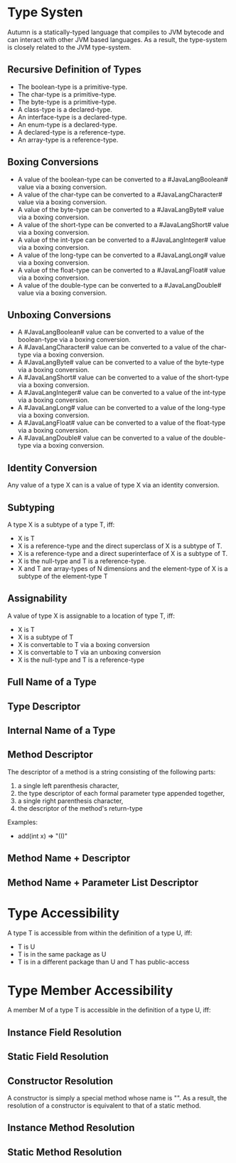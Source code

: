  
# Type Systen

Autumn is a statically-typed language that compiles to JVM bytecode and can interact with other JVM based languages. 
As a result, the type-system is closely related to the JVM type-system. 


## Recursive Definition of Types
+ The boolean-type is a primitive-type.
+ The char-type is a primitive-type. 
+ The byte-type is a primitive-type.
+ A class-type is a declared-type.
+ An interface-type is a declared-type.
+ An enum-type is a declared-type. 
+ A declared-type is a reference-type. 
+ An array-type is a reference-type. 


## Boxing Conversions
+ A value of the boolean-type can be converted to a #JavaLangBoolean# value via a boxing conversion. 
+ A value of the char-type can be converted to a #JavaLangCharacter# value via a boxing conversion. 
+ A value of the byte-type can be converted to a #JavaLangByte# value via a boxing conversion. 
+ A value of the short-type can be converted to a #JavaLangShort# value via a boxing conversion. 
+ A value of the int-type can be converted to a #JavaLangInteger# value via a boxing conversion. 
+ A value of the long-type can be converted to a #JavaLangLong# value via a boxing conversion. 
+ A value of the float-type can be converted to a #JavaLangFloat# value via a boxing conversion. 
+ A value of the double-type can be converted to a #JavaLangDouble# value via a boxing conversion. 



## Unboxing Conversions
+ A #JavaLangBoolean# value can be converted to a value of the boolean-type via a boxing conversion. 
+ A #JavaLangCharacter# value can be converted to a value of the char-type via a boxing conversion. 
+ A #JavaLangByte# value can be converted to a value of the byte-type via a boxing conversion. 
+ A #JavaLangShort# value can be converted to a value of the short-type via a boxing conversion. 
+ A #JavaLangInteger# value can be converted to a value of the int-type via a boxing conversion. 
+ A #JavaLangLong# value can be converted to a value of the long-type via a boxing conversion. 
+ A #JavaLangFloat# value can be converted to a value of the float-type via a boxing conversion. 
+ A #JavaLangDouble# value can be converted to a value of the double-type via a boxing conversion. 



## Identity Conversion
Any value of a type X can is a value of type X via an identity conversion. 



## Subtyping
A type X is a subtype of a type T, iff:

+ X is T
+ X is a reference-type and the direct superclass of X is a subtype of T.
+ X is a reference-type and a direct superinterface of X is a subtype of T.
+ X is the null-type and T is a reference-type. 
+ X and T are array-types of N dimensions and the element-type of X is a subtype of the element-type T


## Assignability
A value of type X is assignable to a location of type T, iff:

+ X is T
+ X is a subtype of T
+ X is convertable to T via a boxing conversion
+ X is convertable to T via an unboxing conversion
+ X is the null-type and T is a reference-type



## Full Name of a Type



## Type Descriptor

## Internal Name of a Type

## Method Descriptor
The descriptor of a method is a string consisting of the following parts:

1. a single left parenthesis character,
2. the type descriptor of each formal parameter type appended together,
3. a single right parenthesis character,
4. the descriptor of the method's return-type

Examples:

+ add(int x) => "(I)"

## Method Name + Descriptor

## Method Name + Parameter List Descriptor



# Type Accessibility
A type T is accessible from within the definition of a type U, iff:

+ T is U
+ T is in the same package as U
+ T is in a different package than U and T has public-access


# Type Member Accessibility
A member M of a type T is accessible in the definition of a type U, iff:





## Instance Field Resolution

## Static Field Resolution



## Constructor Resolution

A constructor is simply a special method whose name is "<init>". 
As a result, the resolution of a constructor is equivalent to that of a static method.


## Instance Method Resolution

## Static Method Resolution




